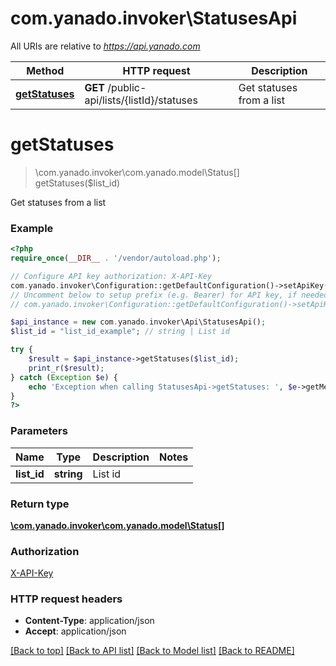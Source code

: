# com.yanado.invoker\StatusesApi

All URIs are relative to *https://api.yanado.com*

Method | HTTP request | Description
------------- | ------------- | -------------
[**getStatuses**](StatusesApi.md#getStatuses) | **GET** /public-api/lists/{listId}/statuses | Get statuses from a list


# **getStatuses**
> \com.yanado.invoker\com.yanado.model\Status[] getStatuses($list_id)

Get statuses from a list

### Example
```php
<?php
require_once(__DIR__ . '/vendor/autoload.php');

// Configure API key authorization: X-API-Key
com.yanado.invoker\Configuration::getDefaultConfiguration()->setApiKey('X-API-Key', 'YOUR_API_KEY');
// Uncomment below to setup prefix (e.g. Bearer) for API key, if needed
// com.yanado.invoker\Configuration::getDefaultConfiguration()->setApiKeyPrefix('X-API-Key', 'Bearer');

$api_instance = new com.yanado.invoker\Api\StatusesApi();
$list_id = "list_id_example"; // string | List id

try {
    $result = $api_instance->getStatuses($list_id);
    print_r($result);
} catch (Exception $e) {
    echo 'Exception when calling StatusesApi->getStatuses: ', $e->getMessage(), PHP_EOL;
}
?>
```

### Parameters

Name | Type | Description  | Notes
------------- | ------------- | ------------- | -------------
 **list_id** | **string**| List id |

### Return type

[**\com.yanado.invoker\com.yanado.model\Status[]**](../Model/Status.md)

### Authorization

[X-API-Key](../../README.md#X-API-Key)

### HTTP request headers

 - **Content-Type**: application/json
 - **Accept**: application/json

[[Back to top]](#) [[Back to API list]](../../README.md#documentation-for-api-endpoints) [[Back to Model list]](../../README.md#documentation-for-models) [[Back to README]](../../README.md)

